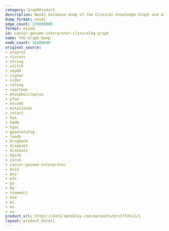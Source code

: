 ```yaml
---
category: GraphProduct
description: Neo4j database dump of the Clinical Knowledge Graph and additional relationships
dump_format: neo4j
edge_count: 220000000
format: mixed
id: cancer-genome-interpreter.clinicalkg.graph
name: CKG Graph Dump
node_count: 16000000
original_source:
- uniprot
- tissues
- string
- stitch
- smpdb
- signor
- sider
- refseq
- reactome
- phosphositeplus
- pfam
- oncokb
- mutationds
- intact
- hpa
- hmdb
- hgnc
- gwascatalog
- foodb
- drugbank
- disgenet
- diseases
- dgidb
- corum
- cancer-genome-interpreter
- doid
- bto
- efo
- go
- hp
- snomedct
- mod
- mi
- ms
- uo
product_url: https://data.mendeley.com/datasets/mrcf7f4tc2/1
layout: product_detail
---
```

